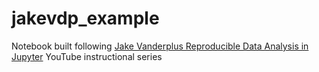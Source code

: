 # jakevdp_example
Notebook built following [Jake Vanderplus Reproducible Data Analysis in Jupyter](https://www.youtube.com/watch?v=_ZEWDGpM-vM&list=PLYCpMb24GpOC704uO9svUrihl-HY1tTJJ) YouTube instructional series
